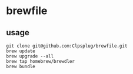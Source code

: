 # brewfile

## usage

```
git clone git@github.com:Clpsplug/brewfile.git
brew update
brew upgrade --all
brew tap homebrew/brewdler
brew bundle
```
